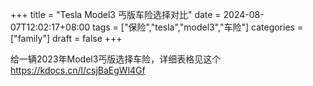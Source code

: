 +++
title = "Tesla Model3 丐版车险选择对比"
date = 2024-08-07T12:02:17+08:00
tags = ["保险","tesla","model3","车险"]
categories = ["family"]
draft = false
+++

给一辆2023年Model3丐版选择车险，详细表格见这个 https://kdocs.cn/l/csjBaEgWl4Gf
